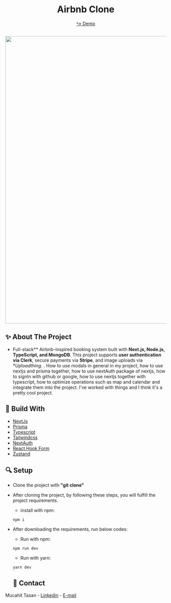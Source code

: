 <h1 align="center"> Airbnb Clone </h1>

<div align="center">
  
  <a href="https://airbnb-clone-v2-xi.vercel.app/" target="_blank">↪️ Demo</a>
  <br />
  <br />
  
</div> 

<div align="center">
  <img width="900" src = 'https://user-images.githubusercontent.com/88967412/235461407-c9c4eb3d-b488-404a-968c-ad10d5153253.gif' />
</div>

<h2> ✨ About The Project</h2>

- Full-stack** Airbnb-inspired booking system built with **Next.js, Node.js, TypeScript, and MongoDB**. This project supports **user authentication via Clerk**, secure payments via **Stripe**, and image uploads via **Uploadthing*. . How to use modals in general in my project, how to use nextjs and prisma together, how to use nextAuth package of nextjs, how to signIn with github or google, how to use nextjs together with typescript, how to optimize operations such as map and calendar and integrate them into the project. I've worked with things and I think it's a pretty cool project.

<h2> 📌 Build With</h2>

- [NextJs](https://nextjs.org/)
- [Prisma](https://www.prisma.io/)
- [Typescript](https://www.typescriptlang.org/)
- [Tailwindcss](https://tailwindcss.com/)
- [NextAuth](https://next-auth.js.org/)
- [React Hook Form](https://react-hook-form.com/)
- [Zustand](https://github.com/pmndrs/zustand)

<h2> 🔍 Setup</h2>

- Clone the project with **"git clone"**

- After cloning the project, by following these steps, you will fulfill the project requirements.

  - install with npm:

  ```npm
  npm i
  ```


- After downloading the requirements, run below codes:
  - Run with npm:
  ```npm
  npm run dev
  ```
    - Run with yarn:
  ```yarn
  yarn dev
  ```

  
  <h2> 📧 Contact </h2>

Mucahit Tasan - [Linkedin](www.linkedin.com/in/mohammed-ayaz-khan-120536220) - [E-mail](mohammedayazk017@gmail.com)
